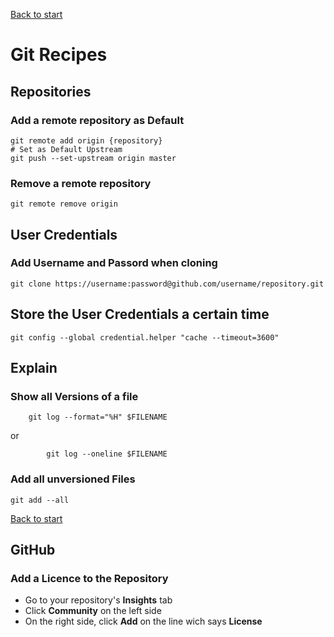 [Back to start](README.md)

# Git Recipes

## Repositories

### Add a remote repository as Default

```
git remote add origin {repository}
# Set as Default Upstream
git push --set-upstream origin master
```

### Remove a remote repository

```
git remote remove origin
```

## User Credentials

### Add Username and Passord when cloning

```
git clone https://username:password@github.com/username/repository.git
```
## Store the User Credentials a certain time

```
git config --global credential.helper "cache --timeout=3600"
```


## Explain

### Show all Versions of a file

```
    git log --format="%H" $FILENAME

```
 or

```
        git log --oneline $FILENAME  

```

### Add all unversioned Files


```
git add --all
```

[Back to start](README.md)

## GitHub

### Add a Licence to the Repository

- Go to your repository's **Insights** tab
- Click **Community** on the left side
- On the right side, click **Add** on the line wich says **License**
